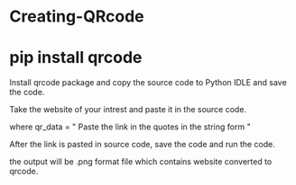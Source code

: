 # Creating-QRcode
# pip install qrcode

Install qrcode package and copy the source code to Python IDLE and save the code.

Take the website of your intrest and paste it in the source code. 

where qr_data = " Paste the link in the quotes in the string form "

After the link is pasted in source code, save the code and run the code.

the output will be .png format file which contains website converted to qrcode.
